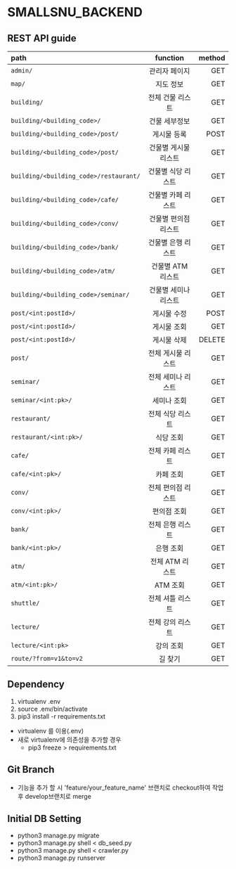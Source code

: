 # SMALLSNU_BACKEND
## REST API guide
| path | function | method |
|:---|:---:|---:|
| `admin/` | 관리자 페이지 | GET |
| `map/` | 지도 정보 | GET |
| `building/` | 전체 건물 리스트 | GET |
| `building/<building_code>/` | 건물 세부정보 | GET |
| `building/<building_code>/post/` | 게시물 등록 | POST |
| `building/<building_code>/post/` | 건물별 게시물 리스트 | GET |
| `building/<building_code>/restaurant/` | 건물별 식당 리스트 | GET |
| `building/<building_code>/cafe/` | 건물별 카페 리스트 | GET |
| `building/<building_code>/conv/` | 건물별 편의점 리스트 | GET |
| `building/<building_code>/bank/` | 건물별 은행 리스트 | GET |
| `building/<building_code>/atm/` | 건물별 ATM 리스트 | GET |
| `building/<building_code>/seminar/` | 건물별 세미나 리스트 | GET |
| `post/<int:postId>/` | 게시물 수정 | POST |
| `post/<int:postId>/` | 게시물 조회 | GET |
| `post/<int:postId>/` | 게시물 삭제 | DELETE |
| `post/` | 전체 게시물 리스트 | GET |
| `seminar/` | 전체 세미나 리스트 | GET |
| `seminar/<int:pk>/` | 세미나 조회 | GET |
| `restaurant/` | 전체 식당 리스트 | GET |
| `restaurant/<int:pk>/` | 식당 조회 | GET |
| `cafe/` | 전체 카페 리스트 | GET |
| `cafe/<int:pk>/` | 카페 조회 | GET |
| `conv/` | 전체 편의점 리스트 | GET |
| `conv/<int:pk>/` | 편의점 조회 | GET |
| `bank/` | 전체 은행 리스트 | GET |
| `bank/<int:pk>/` | 은행 조회 | GET |
| `atm/` | 전체 ATM 리스트 | GET |
| `atm/<int:pk>/` | ATM 조회 | GET |
| `shuttle/` | 전체 셔틀 리스트 | GET |
| `lecture/` | 전체 강의 리스트 | GET |
| `lecture/<int:pk>` | 강의 조회 | GET |
| `route/?from=v1&to=v2` | 길 찾기 | GET |


## Dependency
1. virtualenv .env
1. source .env/bin/activate
1. pip3 install -r requirements.txt
- virtualenv 를 이용(.env)
- 새로 virtualenv에 의존성을 추가할 경우 
    - pip3 freeze > requirements.txt

## Git Branch
- 기능을 추가 할 시 'feature/your_feature_name' 브랜치로 checkout하여 작업 후 develop브랜치로 merge

## Initial DB Setting
- python3 manage.py migrate
- python3 manage.py shell < db_seed.py
- python3 manage.py shell < crawler.py
- python3 manage.py runserver

